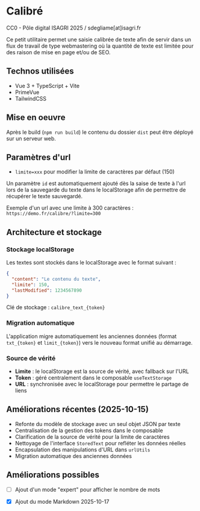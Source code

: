 # Calibré

CC0 - Pôle digital ISAGRI 2025 / sdegliame[at]isagri.fr

Ce petit utilitaire permet une saisie calibrée de texte afin de servir dans un flux de travail de type webmastering où la quantité de texte est limitée pour des raison de mise en page et/ou de SEO.

## Technos utilisées
* Vue 3 + TypeScript + Vite
* PrimeVue
* TailwindCSS


## Mise en oeuvre
Après le build (`npm run build`) le contenu du dossier `dist` peut être déployé sur un serveur web.

## Paramètres d'url
* `limite=xxx` pour modifier la limite de caractères par défaut (150)

Un paramètre `id` est automatiquement ajouté dès la saise de texte à l'url lors de la sauvegarde du texte dans le localStorage afin de permettre de récupérer le texte sauvegardé.

Exemple d'un url avec une limite à 300 caractères : `https://demo.fr/calibre/?limite=300`

## Architecture et stockage

### Stockage localStorage
Les textes sont stockés dans le localStorage avec le format suivant :
```json
{
  "content": "Le contenu du texte",
  "limite": 150,
  "lastModified": 1234567890
}
```

Clé de stockage : `calibre_text_{token}`

### Migration automatique
L'application migre automatiquement les anciennes données (format `txt_{token}` et `limit_{token}`) vers le nouveau format unifié au démarrage.

### Source de vérité
- **Limite** : le localStorage est la source de vérité, avec fallback sur l'URL
- **Token** : géré centralement dans le composable `useTextStorage`
- **URL** : synchronisée avec le localStorage pour permettre le partage de liens

## Améliorations récentes (2025-10-15)
* Refonte du modèle de stockage avec un seul objet JSON par texte
* Centralisation de la gestion des tokens dans le composable
* Clarification de la source de vérité pour la limite de caractères
* Nettoyage de l'interface `StoredText` pour refléter les données réelles
* Encapsulation des manipulations d'URL dans `urlUtils`
* Migration automatique des anciennes données

## Améliorations possibles
* [ ] Ajout d'un mode "expert" pour afficher le nombre de mots
* [x] Ajout du mode Markdown 2025-10-17

